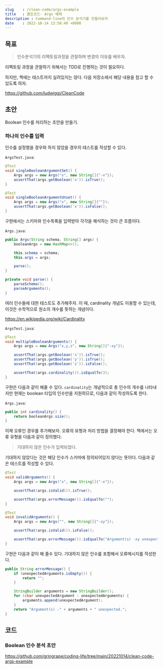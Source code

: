 ```yaml
---
slug    : /clean-code/args-example
title   : 클린코드- Args 예제
description : Command-line의 인수 분석기를 만들어보자
date    : 2022-10-14 13:58:40 +0900
---
```


## 목표
> 인수분석기의 리팩토링과정을 관찰하며 변경의 이유를 배우자. 

리팩토링 과정을 관찰하기 위해서는 TDD로 진행하는 것이 필요하다. 

하지만, 책에는 테스트까지 실려있지는 않다. 다음 저장소에서 해당 내용을 참고 할 수 있도록 하자. 

https://github.com/ludwiggj/CleanCode

## 초안
Boolean 인수를 처리하는 초안을 만들기. 

### 하나의 인수를 입력
인수를 설정했을 경우와 하지 않았을 경우의 테스트를 작성할 수 있다.

`ArgsTest.java`:
```java
@Test
void singleBooleanArgumentSet() {
    Args args = new Args("x", new String[]{"-x"});
    assertThat(args.getBoolean('x')).isTrue();
}

@Test
void singleBooleanArgumentUnset() {
    Args args = new Args("x", new String[]{""});
    assertThat(args.getBoolean('x')).isFalse();
}

```

구현에서는 스키마와 인수목록을 입력받아 각각을 해석하는 것이 큰 흐름이다.

`Args.java`:
```java
public Args(String schema, String[] args) {
    booleanArgs = new HashMap<>();

    this.schema = schema;
    this.args = args;

    parse();
}

private void parse() {
    parseSchema();
    parseArguments();
}
```

여러 인수들에 대한 테스트도 추가해주자. 이 때, cardinality 개념도 이용할 수 있는데, 이것은 수학적으로 원소의 개수를 뜻하는 개념이다. 

https://en.wikipedia.org/wiki/Cardinality

`ArgsTest.java`:
```java
@Test
void multipleBooleanArguments() {
    Args args = new Args("x,y,z", new String[]{"-xy"});

    assertThat(args.getBoolean('x')).isTrue();
    assertThat(args.getBoolean('y')).isTrue();
    assertThat(args.getBoolean('z')).isFalse();

    assertThat(args.cardinality()).isEqualTo(3);
}
```

구현은 다음과 같이 해줄 수 있다. `cardinality`는 개념적으로 총 인수의 개수를 나타내지만 현재는 boolean 타입의 인수만을 지원하므로, 다음과 같이 작성하도록 한다.  

`Args.java`:
```java
public int cardinality() {
    return booleanArgs.size();
}
```

이제 오류인 경우를 추가해보자. 오류의 유형과 처리 방법을 결정해야 한다.
책에서는 오류 유형을 다음과 같이 정의했다.

> 기대하지 않은 인수가 입력되었다. 

기대하지 않았다는 것은 해당 인수가 스키마에 정의되어있지 않다는 뜻이다. 
다음과 같은 테스트를 작성할 수 있다. 

```java
@Test
void validArguments() {
    Args args = new Args("x", new String[]{"-x"});

    assertThat(args.isValid()).isTrue();

    assertThat(args.errorMessage()).isEqualTo("");
}

@Test
void invalidArguments() {
    Args args = new Args("", new String[]{"-xy"});

    assertThat(args.isValid()).isFalse();

    assertThat(args.errorMessage()).isEqualTo("Argument(s) -xy unexpected.");
}

```

구현은 다음과 같이 해 줄수 있다. 기대하지 않은 인수를 포함해서 오류메시지를 작성한다. 

```java
public String errorMessage() {
    if (unexpectedArguments.isEmpty()) {
        return "";
    }

    StringBuilder arguments = new StringBuilder();
    for (char unexpectedArgument : unexpectedArguments) {
        arguments.append(unexpectedArgument);
    }
    return "Argument(s) -" + arguments + " unexpected.";
}

```

## 코드
### Boolean 인수 분석 초안
https://github.com/gringrape/coding-life/tree/main/20221014/clean-code-args-example

